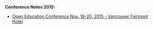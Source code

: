 **Conference Notes 2015:** 

- [Open Education Conference Nov. 18-20, 2015 - Vancouver Fairmont Hotel](https://github.com/davidnwright/conferencenotes/wiki/OpenEd%2315)
